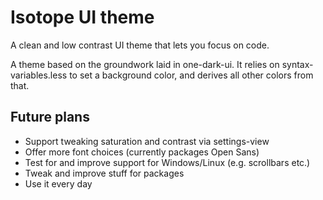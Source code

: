 # Isotope UI theme

A clean and low contrast UI theme that lets you focus on code.

A theme based on the groundwork laid in one-dark-ui. It relies on syntax-variables.less to set a background color, and derives all other colors from that.

## Future plans

- Support tweaking saturation and contrast via settings-view
- Offer more font choices (currently packages Open Sans)
- Test for and improve support for Windows/Linux (e.g. scrollbars etc.)
- Tweak and improve stuff for packages
- Use it every day
